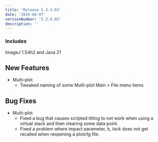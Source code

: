 ```yaml
---
title: 'Release 5.3.4.02'
date: '2024-04-07'
versionNumber: '5.3.4.02'
description: ''
---
```


### Includes
ImageJ 1.54h2 and Java 21


## New Features
- Multi-plot
  - Tweaked naming of some Multi-plot Main > File menu items
## Bug Fixes
- Multi-plot
  - Fixed a bug that causes scripted titling to not work when using a virtual stack and then clearing some data point.
  - Fixed a problem where impact parameter, b, lock does not get recalled when reopening a plotcfg file.
